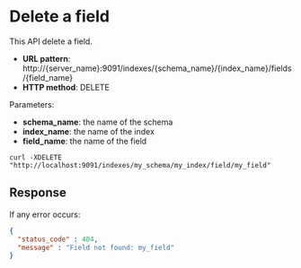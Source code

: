 # Delete a field

This API delete a field.

* **URL pattern**: http://{server_name}:9091/indexes/{schema_name}/{index_name}/fields/{field_name}
* **HTTP method**: DELETE

Parameters:

* **schema_name**: the name of the schema
* **index_name**: the name of the index
* **field_name**: the name of the field

```shell
curl -XDELETE "http://localhost:9091/indexes/my_schema/my_index/field/my_field"
```

## Response

If any error occurs:

```json
{
  "status_code" : 404,
  "message" : "Field not found: my_field"
}
```